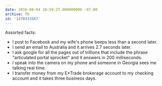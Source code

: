 ```yaml
---
date: 2016-08-04 10:59:27.000000000 -07:00
archive: fb
id: '1470333567'
---
```


Assorted facts:

* I post to Facebook and my wife's phone beeps less than a second later.
* I send an email to Australia and it arrives 2.7 seconds later.
* I ask google for all the pages out of trillions that include the phrase "articulated portal sprocket" and it answers in 200 milliseconds.
* I speak into the camera on my phone and someone in Georgia sees me talking real time.
* I transfer money from my E*Trade brokerage account to my checking account and it takes three business days.
